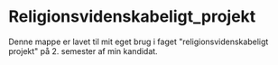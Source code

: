 # Religionsvidenskabeligt_projekt
Denne mappe er lavet til mit eget brug i faget "religionsvidenskabeligt projekt" på 2. semester af min kandidat.   
